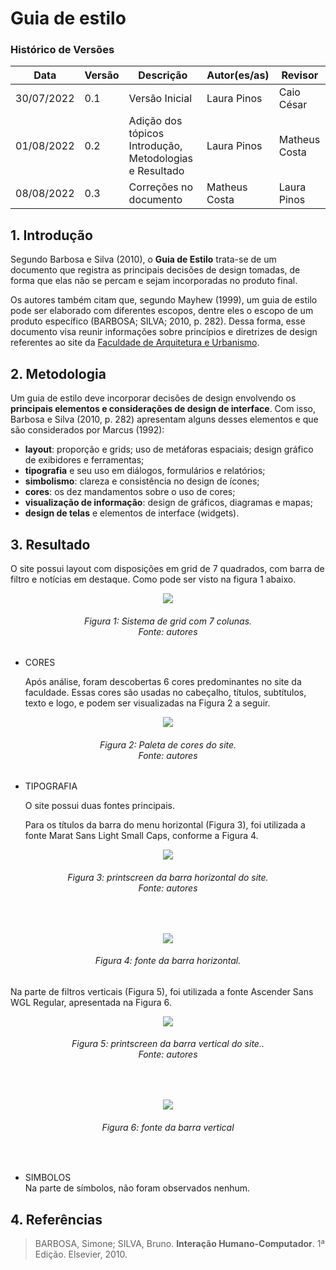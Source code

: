 # Guia de estilo

### Histórico de Versões

**Data** | **Versão** | **Descrição** | **Autor(es/as)** | **Revisor**
--- | --- | --- | --- | ---
30/07/2022 | 0.1 | Versão Inicial | Laura Pinos | Caio César
01/08/2022 | 0.2 | Adição dos tópicos Introdução, Metodologias e Resultado | Laura Pinos | Matheus Costa
08/08/2022 | 0.3 | Correções no documento | Matheus Costa | Laura Pinos

## 1. Introdução

Segundo Barbosa e Silva (2010), o **Guia de Estilo** trata-se de um documento que registra as principais decisões de design tomadas, de forma que elas não se percam e sejam incorporadas no produto final.

Os autores também citam que, segundo Mayhew (1999), um guia de estilo pode ser elaborado com diferentes escopos, dentre eles o escopo de um produto específico (BARBOSA; SILVA; 2010, p. 282). Dessa forma, esse documento visa reunir informações sobre princípios e diretrizes de design referentes ao site da [Faculdade de Arquitetura e Urbanismo](http://fau.unb.br/).

  
## 2. Metodologia

Um guia de estilo deve incorporar decisões de design envolvendo os **principais elementos e considerações de design de interface**. Com isso, Barbosa e Silva (2010, p. 282) apresentam alguns desses elementos e que são considerados por Marcus (1992):

* **layout**: proporção e grids; uso de metáforas espaciais; design gráfico de exibidores e ferramentas;
* **tipografia** e seu uso em diálogos, formulários e relatórios;
* **simbolismo**: clareza e consistência no design de ícones;
* **cores**: os dez mandamentos sobre o uso de cores;
* **visualização de informação**: design de gráficos, diagramas e mapas;
* **design de telas** e elementos de interface (widgets).

## 3. Resultado
O site possui layout com disposições em grid de 7 quadrados, com barra de filtro e notícias em destaque. Como pode ser visto na figura 1 abaixo.

<p align="center"> <img src= "https://user-images.githubusercontent.com/62102447/182273989-844a7edc-e980-4eb2-8aff-a4c3fe96f1f9.png"/> </p>
<h6 align = "center">Figura 1: Sistema de grid com 7 colunas. <br> Fonte: autores</h6>


- CORES

    Após análise, foram descobertas 6 cores predominantes no site da faculdade. Essas cores são usadas no cabeçalho, títulos, subtítulos, texto e logo, e podem ser visualizadas na Figura 2 a seguir.
  
 <p align="center"> <img src= https://user-images.githubusercontent.com/62102447/182271895-9b6514ce-e6cc-42ac-a0e8-d4416a3a925e.png /> </p>
<h6 align = "center">Figura 2: Paleta de cores do site. <br> Fonte: autores</h6>
  

- TIPOGRAFIA

    O site possui duas fontes principais.

    Para os títulos da barra do menu horizontal (Figura 3), foi utilizada a fonte Marat Sans Light Small Caps, conforme a Figura 4.

<p align="center"> <img src=https://user-images.githubusercontent.com/62102447/182276161-18ed42ca-46d0-4b98-a571-f7758bed1ebb.png /> </p>
<h6 align = "center">Figura 3: printscreen da barra horizontal do site.<br> Fonte: autores</h6>

<br>

<p align="center"> <img src=https://user-images.githubusercontent.com/62102447/182275720-69e20d17-3ee2-4102-8656-8782344660b2.png /> </p>
<h6 align = "center">Figura 4: fonte da barra horizontal.</h6>

Na parte de filtros verticais (Figura 5), foi utilizada a fonte Ascender Sans WGL Regular, apresentada na Figura 6.


<p align="center"> <img src=https://user-images.githubusercontent.com/62102447/182276567-3417a4d4-4d21-4cad-8d01-365e34202a92.png /> </p>
<h6 align = "center">Figura 5: printscreen da barra vertical do site..<br> Fonte: autores</h6>

<br>

<p align="center"> <img src=https://user-images.githubusercontent.com/62102447/182276864-00e26461-64de-41d8-8d35-a186fcae8bdd.png /> </p>
<h6 align = "center">Figura 6: fonte da barra vertical</h6>

<br>

- SIMBOLOS
 <br> Na parte de símbolos, não foram observados nenhum.</br>


## 4. Referências

> BARBOSA, Simone; SILVA, Bruno. **Interação Humano-Computador**. 1ª Edição. Elsevier, 2010.
